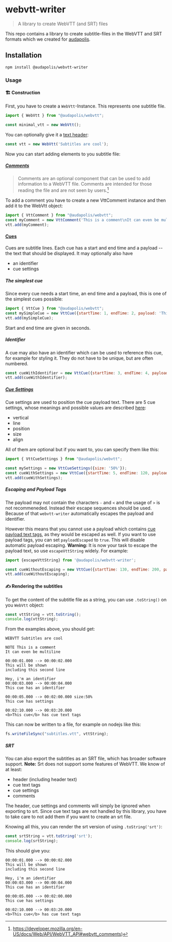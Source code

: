 # webvtt-writer

> A library to create WebVTT (and SRT) files

This repo contains a library to create subtitle-files in the WebVTT and SRT formats which we created for
[audapolis](https://github.com/audapolis/audapolis).

## Installation

```shell
npm install @audapolis/webvtt-writer
```

### Usage

#### 🏗️ Construction
First, you have to create a `WebVtt`-Instance.
This represents one subtitle file.

```js
import { WebVtt } from "@audapolis/webvtt";

const minimal_vtt = new WebVtt();
```

You can optionally give it a [text header](https://developer.mozilla.org/en-US/docs/Web/API/WebVTT_API#webvtt_body):

```js
const vtt = new WebVtt('Subtitles are cool');
```

Now you can start adding elements to you subtitle file:

##### [Comments](https://developer.mozilla.org/en-US/docs/Web/API/WebVTT_API#webvtt_comments)

> Comments are an optional component that can be used to add information to a WebVTT file. Comments are intended for those reading the file and are not seen by users.[^mdn_comments]
>
> [^mdn_comments]: https://developer.mozilla.org/en-US/docs/Web/API/WebVTT_API#webvtt_comments)

To add a comment you have to create a new VttComment instance and then add it to the WebVtt object:

```js
import { VttComment } from "@audapolis/webvtt";
const myComment = new VttComment('This is a comment\nIt can even be multiline');
vtt.add(myComment);
```

#### [Cues](https://developer.mozilla.org/en-US/docs/Web/API/WebVTT_API#webvtt_cues)

Cues are subtitle lines.
Each cue has a start and end time and a payload -- the text that should be displayed.
It may optionally also have
- an identifier
- cue settings

##### The simplest cue

Since every cue needs a start time, an end time and a payload, this is one of the simplest cues possible:

```js
import { VttCue } from "@audapolis/webvtt";
const mySimpleCue = new VttCue({startTime: 1, endTime: 2, payload: 'This will be shown\nincluding this second line'})
vtt.add(mySimpleCue);
```

Start and end time are given in seconds.

##### Identifier

A cue may also have an identifier which can be used to reference this cue, for example for styling it.
They do not have to be unique, but are often numbered.

```js
const cueWithIdentifier = new VttCue({startTime: 3, endTime: 4, payload: 'This cue has an identifier', identifier: 'Hey, i\'m an identifier'})
vtt.add(cueWithIdentifier);
```

##### [Cue Settings](https://developer.mozilla.org/en-US/docs/Web/API/WebVTT_API#cue_settings)

Cue settings are used to position the cue payload text.
There are 5 cue settings, whose meanings and possible values are described [here](https://developer.mozilla.org/en-US/docs/Web/API/WebVTT_API#cue_settings):
* vertical
* line
* position
* size
* align

All of them are optional but if you want to, you can specify them like this:

```js
import { VttCueSettings } from "@audapolis/webvtt";

const mySettings = new VttCueSettings({size: '50%'});
const cueWithSettings = new VttCue({startTime: 5, endTime: 120, payload: 'This cue has settings', settings: mySettings});
vtt.add(cueWithSettings);
```

##### Escaping and Payload Tags

The payload may not contain the characters `-` and `<` and the usage of `>` is not recommeneded. Instead their escape
sequences should be used. Because of that `webvtt-writer` automatically escapes the payload and identifier.

However this means that you cannot use a payload which contains [cue payload text tags](https://developer.mozilla.org/en-US/docs/Web/API/WebVTT_API#cue_payload_text_tags),
as they would be escaped as well.
If you want to use payload tags, you can set `payloadEscaped` to `true`. This will disable automatic payload escaping.
**Warning:** It is now your task to escape the payload text, so use `escapeVttString` widely.
For example:

```js
import {escapeVttString} from '@audapolis/webvtt-writer';

const cueWithoutEscaping = new VttCue({startTime: 130, endTime: 200, payload: `<b>${escapeVttString('This cue')}</b>${escapeVttString(' has cue text tags')}`, payloadEscaped: true})
vtt.add(cueWithoutEscaping);
```

#### ✍️ Rendering the subtitles

To get the content of the subtitle file as a string, you can use `.toString()` on you `WebVtt` object:

```js
const vttString = vtt.toString();
console.log(vttString);
```

From the examples above, you should get:

```
WEBVTT Subtitles are cool

NOTE This is a comment
It can even be multiline

00:00:01.000 --> 00:00:02.000
This will be shown
including this second line

Hey, i'm an identifier
00:00:03.000 --> 00:00:04.000
This cue has an identifier

00:00:05.000 --> 00:02:00.000 size:50%
This cue has settings

00:02:10.000 --> 00:03:20.000
<b>This cue</b> has cue text tags
```

This can now be written to a file, for example on nodejs like this:
```js
fs.writeFileSync("subtitles.vtt", vttString);
```

##### SRT

You can also export the subtitles as an SRT file, which has broader software support.
**Note:** Srt does not support some features of WebVTT. We know of at least:
* header (including header text)
* cue text tags
* cue settings
* comments

The header, cue settings and comments will simply be ignored when exporting to srt.
Since cue text tags are not handled by this library, you have to take care to not add them if you want to create an srt
file.

Knowing all this, you can render the srt version of using `.toString('srt')`:
```js
const srtString = vtt.toString('srt');
console.log(srtString);
```

This should give you:
```
00:00:01.000 --> 00:00:02.000
This will be shown
including this second line

Hey, i'm an identifier
00:00:03.000 --> 00:00:04.000
This cue has an identifier

00:00:05.000 --> 00:02:00.000
This cue has settings

00:02:10.000 --> 00:03:20.000
<b>This cue</b> has cue text tags
```
